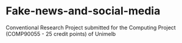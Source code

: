 # Fake-news-and-social-media
Conventional Research Project submitted for the Computing Project (COMP90055 - 25 credit points) of Unimelb
